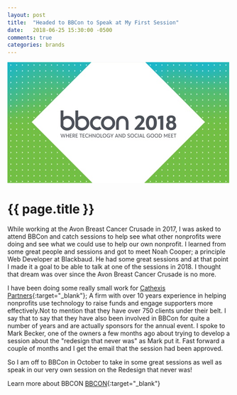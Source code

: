 ```yaml
---
layout: post
title:  "Headed to BBCon to Speak at My First Session"
date:   2018-06-25 15:30:00 -0500
comments: true
categories: brands
---
```

<img src="/img/blog/bbcon2018.jpg" class="img-responsive center-block featured-blog-img" />

# {{ page.title }}


While working at the Avon Breast Cancer Crusade in 2017, I was asked to attend BBCon and catch sessions to help see what other nonprofits were doing and see what we could use to help our own nonprofit. I learned from some great people and sessions and got to meet Noah Cooper; a principle Web Developer at Blackbaud. He had some great sessions and at that point I made it a goal to be able to talk at one of the sessions in 2018. I thought that dream was over since the Avon Breast Cancer Crusade is no more. 

I have been doing some really small work for [Cathexis Partners](http://cathexispartners.com "Cathexis Partners"){:target="_blank"}; A firm with over 10 years experience in helping nonprofits use technology to raise funds and engage supporters more effectively.Not to mention that they have over 750 clients under their belt. I say that to say that they have also been involved in BBCon for quite a number of years and are actually sponsors for the annual event. I spoke to Mark Becker, one of the owners a few months ago about trying to develop a session about the "redesign that never was" as Mark put it. Fast forward a couple of months and I get the email that the session had been approved. 

So I am off to BBCon in October to take in some great sessions as well as speak in our very own session on the Redesign that never was!


Learn more about BBCON [BBCON](https://bbconference.com "BBCON"){:target="_blank"}